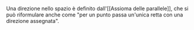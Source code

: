 
Una direzione nello spazio è definito dall'[[Assioma delle parallele]], che si può riformulare anche come "per un punto passa un'unica retta con una direzione assegnata".
